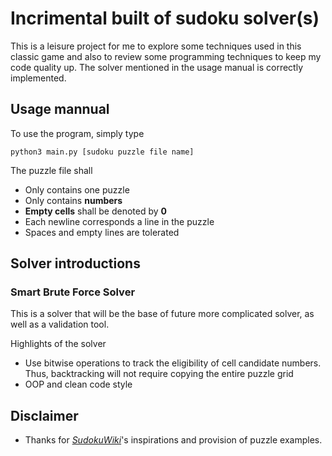 # Incrimental built of sudoku solver(s)

This is a leisure project for me to explore some techniques used in this classic game and also to review some programming techniques to keep my code quality up. The solver mentioned in the usage manual is correctly implemented.

## Usage mannual

To use the program, simply type

    python3 main.py [sudoku puzzle file name]

The puzzle file shall

* Only contains one puzzle
* Only contains __numbers__
* __Empty cells__ shall be denoted by __0__
* Each newline corresponds a line in the puzzle
* Spaces and empty lines are tolerated

## Solver introductions

### __Smart Brute Force Solver__

This is a solver that will be the base of future more complicated solver, as well as a validation tool.

Highlights of the solver

* Use bitwise operations to track the eligibility of cell candidate numbers. Thus, backtracking will not require copying the entire puzzle grid
* OOP and clean code style

## Disclaimer

* Thanks for _[SudokuWiki](https://www.sudokuwiki.org/)_'s inspirations and provision of puzzle examples.